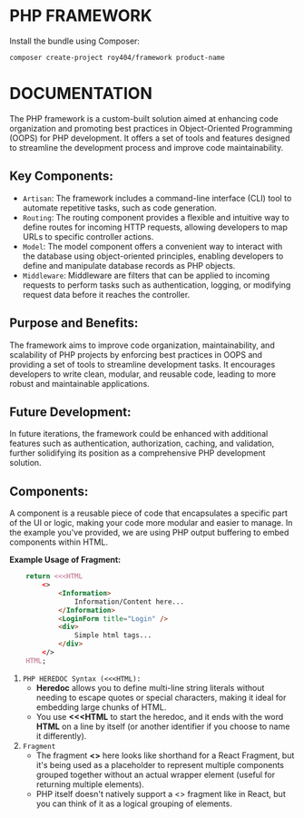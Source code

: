 # PHP FRAMEWORK

Install the bundle using Composer:
```
composer create-project roy404/framework product-name
```

# DOCUMENTATION

The PHP framework is a custom-built solution aimed at enhancing code organization and promoting best practices in Object-Oriented Programming (OOPS) for PHP development. It offers a set of tools and features designed to streamline the development process and improve code maintainability.

## Key Components:

- `Artisan`: The framework includes a command-line interface (CLI) tool to automate repetitive tasks, such as code generation.
- `Routing`: The routing component provides a flexible and intuitive way to define routes for incoming HTTP requests, allowing developers to map URLs to specific controller actions.
- `Model`: The model component offers a convenient way to interact with the database using object-oriented principles, enabling developers to define and manipulate database records as PHP objects.
- `Middleware`: Middleware are filters that can be applied to incoming requests to perform tasks such as authentication, logging, or modifying request data before it reaches the controller.

## Purpose and Benefits:

The framework aims to improve code organization, maintainability, and scalability of PHP projects by enforcing best practices in OOPS and providing a set of tools to streamline development tasks. It encourages developers to write clean, modular, and reusable code, leading to more robust and maintainable applications.

## Future Development:

In future iterations, the framework could be enhanced with additional features such as authentication, authorization, caching, and validation, further solidifying its position as a comprehensive PHP development solution.

## Components:
A component is a reusable piece of code that encapsulates a specific part of the UI or logic, making your code more modular and easier to manage. In the example you've provided, we are using PHP output buffering to embed components within HTML.

**Example Usage of Fragment:**
```PHP
    return <<<HTML
        <>
            <Information>
                Information/Content here...
            </Information>
            <LoginForm title="Login" />
            <div>
                Simple html tags...
            </div>
        </>
    HTML;
```

1. `PHP HEREDOC Syntax (<<<HTML):` 
   - **Heredoc** allows you to define multi-line string literals without needing to escape quotes or special characters, making it ideal for embedding large chunks of HTML.
   - You use **<<<HTML** to start the heredoc, and it ends with the word **HTML** on a line by itself (or another identifier if you choose to name it differently).
2. `Fragment`
   - The fragment **<>** here looks like shorthand for a React Fragment, but it's being used as a placeholder to represent multiple components grouped together without an actual wrapper element (useful for returning multiple elements).
   - PHP itself doesn't natively support a <> fragment like in React, but you can think of it as a logical grouping of elements.